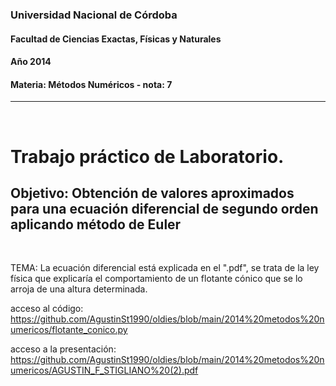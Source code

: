 ### Universidad Nacional de Córdoba
#### Facultad de Ciencias Exactas, Físicas y Naturales
#### Año 2014
#### Materia: Métodos Numéricos - nota: 7
----------------
<br>

# Trabajo práctico de Laboratorio.
## Objetivo: Obtención de valores aproximados para una ecuación diferencial de segundo orden aplicando método de Euler
<br>

TEMA:
La ecuación diferencial está explicada en el ".pdf", se trata de la ley física que explicaría el comportamiento de un flotante cónico que se lo arroja de una altura determinada.

acceso al código: https://github.com/AgustinSt1990/oldies/blob/main/2014%20metodos%20numericos/flotante_conico.py

acceso a la presentación: https://github.com/AgustinSt1990/oldies/blob/main/2014%20metodos%20numericos/AGUSTIN_F_STIGLIANO%20(2).pdf